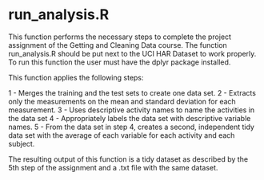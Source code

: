 # run_analysis.R

This function performs the necessary steps to complete the project assignment of the Getting and Cleaning Data course.
The function run_analysis.R should be put next to the UCI HAR Dataset to work properly.
To run this function the user must have the dplyr package installed.

This function applies the following steps:

1 - Merges the training and the test sets to create one data set.
2 - Extracts only the measurements on the mean and standard deviation for each measurement. 
3 - Uses descriptive activity names to name the activities in the data set
4 - Appropriately labels the data set with descriptive variable names. 
5 - From the data set in step 4, creates a second, independent tidy data set with the average of each variable for each activity     and each subject.

The resulting output of this function is a tidy dataset as described by the 5th step of the assignment and a .txt file with the same dataset. 
